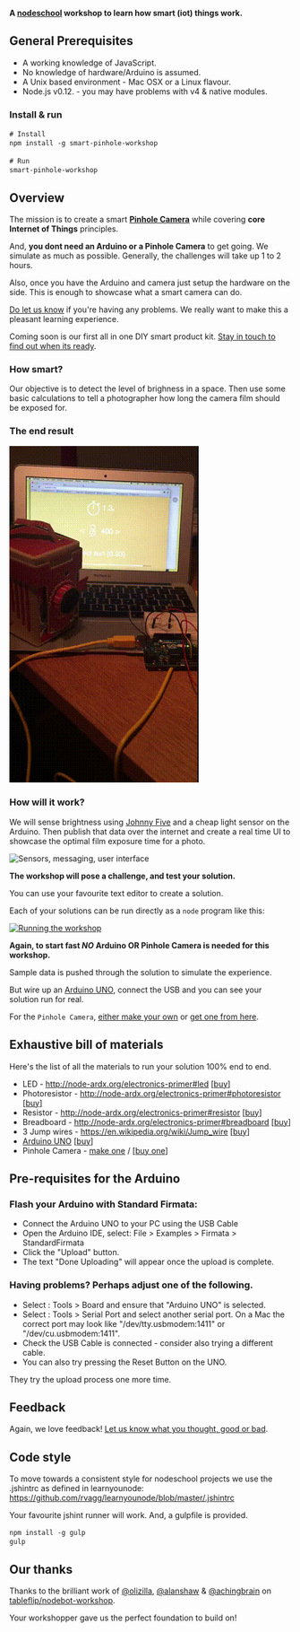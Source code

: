 **A [nodeschool][1] workshop to learn how smart (iot) things work.**

## General Prerequisites

* A working knowledge of JavaScript.
* No knowledge of hardware/Arduino is assumed.
* A Unix based environment - Mac OSX or a Linux flavour.
* Node.js v0.12. - you may have problems with v4 & native modules.

### Install & run

```shell
# Install
npm install -g smart-pinhole-workshop

# Run
smart-pinhole-workshop
```

## Overview

The mission is to create a smart [__Pinhole Camera__][4] while covering __core Internet of Things__ principles.

And, **you dont need an Arduino or a Pinhole Camera** to get going. We simulate as much as possible. Generally, the challenges will take up 1 to 2 hours.

Also, once you have the Arduino and camera just setup the hardware on the side. This is enough to showcase what a smart camera can do.

[Do let us know](mailto:hello@cardboardiot.com?subject=problems) if you're having any problems. We really want to make this a pleasant learning experience.

Coming soon is our first all in one DIY smart product kit. [Stay in touch to find out when its ready](http://cardboardiot.com).

### How smart?

Our objective is to detect the level of brighness in a space. Then use some basic calculations to tell a photographer how long the camera film should be exposed for.

### The end result

![Camera, arduino and lightmeter setup](docs/smart-pinhole-camera-setup.gif)

### How will it work?

We will sense brightness using [Johnny Five](http://johnny-five.io) and a cheap light sensor on the Arduino. Then publish that data over the internet and create a real time UI to showcase the optimal film exposure time for a photo.

![Sensors, messaging, user interface ](https://rawgit.com/CardboardIoT/smart-pinhole-workshop/master/docs/smart-pinhole-flow.svg)

**The workshop will pose a challenge, and test your solution.**

You can use your favourite text editor to create a solution.

Each of your solutions can be run directly as a `node` program like this:

[![Running the workshop](https://asciinema.org/a/7j43i5cvd3upi90aagharrfcz.png)](https://asciinema.org/a/7j43i5cvd3upi90aagharrfcz?autoplay=1&speed=1.5)

**Again, to start fast _NO_ Arduino OR Pinhole Camera is needed for this workshop.**

Sample data is pushed through the solution to simulate the experience.

But wire up an [Arduino UNO][2], connect the USB and you can see your solution run for real.

For the `Pinhole Camera`, [either make your own][3] or [get one from here][4].

## Exhaustive bill of materials

Here's the list of all the materials to run your solution 100% end to end.

- LED - http://node-ardx.org/electronics-primer#led [[buy][5]]
- Photoresistor - http://node-ardx.org/electronics-primer#photoresistor [[buy][6]]
- Resistor - http://node-ardx.org/electronics-primer#resistor [[buy][7]]
- Breadboard - http://node-ardx.org/electronics-primer#breadboard [[buy][8]]
- 3 Jump wires - https://en.wikipedia.org/wiki/Jump_wire [[buy][9]]
- [Arduino UNO][2] [[buy][10]]
- Pinhole Camera - [make one][3] / [[buy one][4]]

## Pre-requisites for the Arduino

### Flash your Arduino with Standard Firmata:

- Connect the Arduino UNO to your PC using the USB Cable
- Open the Arduino IDE, select: File > Examples > Firmata > StandardFirmata
- Click the "Upload" button.
- The text "Done Uploading" will appear once the upload is complete.

### Having problems? Perhaps adjust one of the following.

* Select : Tools > Board and ensure that "Arduino UNO" is selected.
* Select : Tools > Serial Port and select another serial port.
   On a Mac the correct port may look like "/dev/tty.usbmodem:1411" or "/dev/cu.usbmodem:1411".
* Check the USB Cable is connected - consider also trying a different cable.
* You can also try pressing the Reset Button on the UNO.

They try the upload process one more time.

## Feedback

Again, we love feedback! [Let us know what you thought, good or bad](mailto:hello@cardboardiot.com?subject=Demo+workshop+feedback).

## Code style

To move towards a consistent style for nodeschool projects we use the .jshintrc
as defined in learnyounode: https://github.com/rvagg/learnyounode/blob/master/.jshintrc

Your favourite jshint runner will work. And, a gulpfile is provided.

```shell
npm install -g gulp
gulp
```

## Our thanks

Thanks to the brilliant work of [@olizilla](https://github.com/olizilla), [@alanshaw](https://github.com/alanshaw) & [@achingbrain](https://github.com/achingbrain) on [tableflip/nodebot-workshop](https://github.com/tableflip/nodebot-workshop).

Your workshopper gave us the perfect foundation to build on!

[1]: http://nodeschool.io/
[2]: https://www.arduino.cc/en/Main/ArduinoBoardUno
[3]: http://www.instructables.com/id/How-To-Make-A-Pinhole-Camera/
[4]: http://thepopuppinholecompany.com/viddy
[5]: https://www.adafruit.com/products/299
[6]: https://www.adafruit.com/products/161
[7]: http://www.amazon.com/E-Projects-10k-Resistors-Watt-Pieces/dp/B00BWYS9BA
[8]: https://www.adafruit.com/products/64
[9]: http://www.amazon.com/Breadboard-Jumper-Wire-75pcs-pack/dp/B0040DEI9M
[10]: https://www.adafruit.com/products/50
